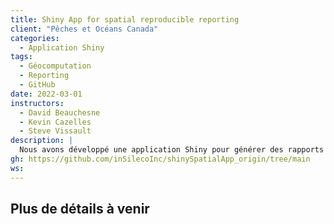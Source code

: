 ```yaml
---
title: Shiny App for spatial reproducible reporting
client: "Pêches et Océans Canada"
categories: 
  - Application Shiny
tags: 
  - Géocomputation
  - Reporting
  - GitHub
date: 2022-03-01
instructors:
  - David Beauchesne
  - Kevin Cazelles
  - Steve Vissault
description: | 
  Nous avons développé une application Shiny pour générer des rapports reproductibles sur les espèces en péril. Après la parution de la deuxième version de l'application, nous avons amélioré les capacités du personnel du MPO en offrant une formation pour maintenir et développer davantage l'application. L'application est désormais activement maintenue et développée par le MPO (voir le [Dépôt du MPO](https://github.com/dfo-mar-odis/shinySpatialApp)).
gh: https://github.com/inSilecoInc/shinySpatialApp_origin/tree/main
ws: 
---
```



## Plus de détails à venir